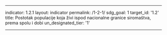 ---

indicator: 1.2.1
layout: indicator
permalink: /1-2-1/
sdg_goal: 1
target_id: '1.2'
title: Postotak populacije koja živi ispod nacionalne granice siromaštva, prema spolu i dobi
un_designated_tier: '1'

---